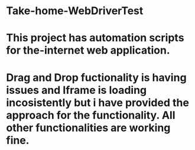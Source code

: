 # Take-home-WebDriverTest
# This project has automation scripts for the-internet web application.
# Drag and Drop fuctionality is having issues and Iframe is loading incosistently but i have provided the approach for the functionality. All other functionalities are working fine.
